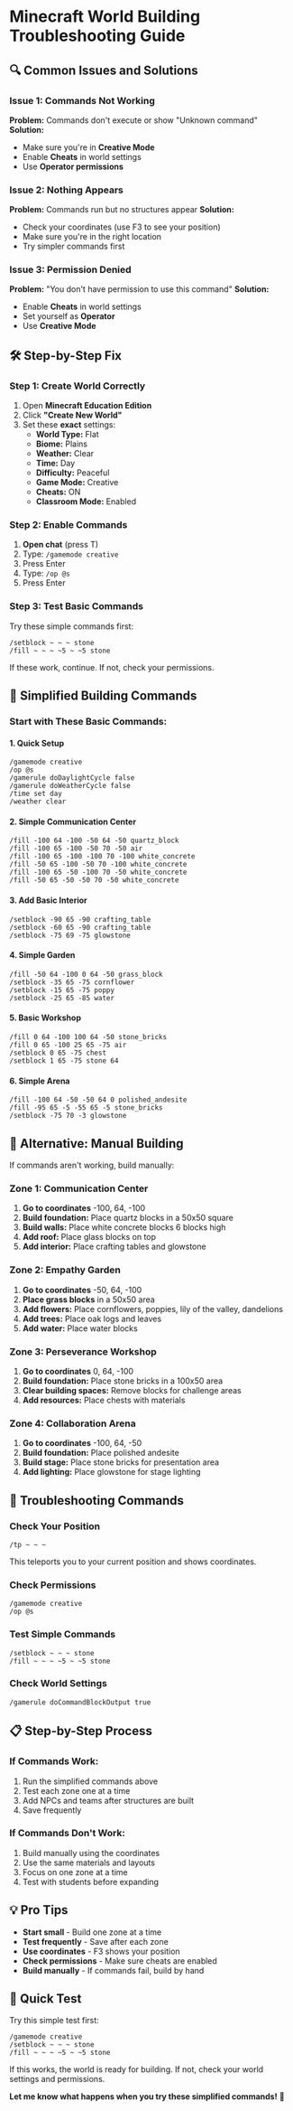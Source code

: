 # Minecraft World Building Troubleshooting Guide

## 🔍 Common Issues and Solutions

### **Issue 1: Commands Not Working**
**Problem:** Commands don't execute or show "Unknown command"
**Solution:** 
- Make sure you're in **Creative Mode**
- Enable **Cheats** in world settings
- Use **Operator permissions**

### **Issue 2: Nothing Appears**
**Problem:** Commands run but no structures appear
**Solution:**
- Check your coordinates (use F3 to see your position)
- Make sure you're in the right location
- Try simpler commands first

### **Issue 3: Permission Denied**
**Problem:** "You don't have permission to use this command"
**Solution:**
- Enable **Cheats** in world settings
- Set yourself as **Operator**
- Use **Creative Mode**

## 🛠️ Step-by-Step Fix

### **Step 1: Create World Correctly**
1. Open **Minecraft Education Edition**
2. Click **"Create New World"**
3. Set these **exact** settings:
   - **World Type:** Flat
   - **Biome:** Plains
   - **Weather:** Clear
   - **Time:** Day
   - **Difficulty:** Peaceful
   - **Game Mode:** Creative
   - **Cheats:** ON
   - **Classroom Mode:** Enabled

### **Step 2: Enable Commands**
1. **Open chat** (press T)
2. Type: `/gamemode creative`
3. Press Enter
4. Type: `/op @s`
5. Press Enter

### **Step 3: Test Basic Commands**
Try these simple commands first:

```
/setblock ~ ~ ~ stone
/fill ~ ~ ~ ~5 ~ ~5 stone
```

If these work, continue. If not, check your permissions.

## 🚀 Simplified Building Commands

### **Start with These Basic Commands:**

#### **1. Quick Setup**
```
/gamemode creative
/op @s
/gamerule doDaylightCycle false
/gamerule doWeatherCycle false
/time set day
/weather clear
```

#### **2. Simple Communication Center**
```
/fill -100 64 -100 -50 64 -50 quartz_block
/fill -100 65 -100 -50 70 -50 air
/fill -100 65 -100 -100 70 -100 white_concrete
/fill -50 65 -100 -50 70 -100 white_concrete
/fill -100 65 -50 -100 70 -50 white_concrete
/fill -50 65 -50 -50 70 -50 white_concrete
```

#### **3. Add Basic Interior**
```
/setblock -90 65 -90 crafting_table
/setblock -60 65 -90 crafting_table
/setblock -75 69 -75 glowstone
```

#### **4. Simple Garden**
```
/fill -50 64 -100 0 64 -50 grass_block
/setblock -35 65 -75 cornflower
/setblock -15 65 -75 poppy
/setblock -25 65 -85 water
```

#### **5. Basic Workshop**
```
/fill 0 64 -100 100 64 -50 stone_bricks
/fill 0 65 -100 25 65 -75 air
/setblock 0 65 -75 chest
/setblock 1 65 -75 stone 64
```

#### **6. Simple Arena**
```
/fill -100 64 -50 -50 64 0 polished_andesite
/fill -95 65 -5 -55 65 -5 stone_bricks
/setblock -75 70 -3 glowstone
```

## 🎯 Alternative: Manual Building

If commands aren't working, build manually:

### **Zone 1: Communication Center**
1. **Go to coordinates** -100, 64, -100
2. **Build foundation:** Place quartz blocks in a 50x50 square
3. **Build walls:** Place white concrete blocks 6 blocks high
4. **Add roof:** Place glass blocks on top
5. **Add interior:** Place crafting tables and glowstone

### **Zone 2: Empathy Garden**
1. **Go to coordinates** -50, 64, -100
2. **Place grass blocks** in a 50x50 area
3. **Add flowers:** Place cornflowers, poppies, lily of the valley, dandelions
4. **Add trees:** Place oak logs and leaves
5. **Add water:** Place water blocks

### **Zone 3: Perseverance Workshop**
1. **Go to coordinates** 0, 64, -100
2. **Build foundation:** Place stone bricks in a 100x50 area
3. **Clear building spaces:** Remove blocks for challenge areas
4. **Add resources:** Place chests with materials

### **Zone 4: Collaboration Arena**
1. **Go to coordinates** -100, 64, -50
2. **Build foundation:** Place polished andesite
3. **Build stage:** Place stone bricks for presentation area
4. **Add lighting:** Place glowstone for stage lighting

## 🔧 Troubleshooting Commands

### **Check Your Position**
```
/tp ~ ~ ~
```
This teleports you to your current position and shows coordinates.

### **Check Permissions**
```
/gamemode creative
/op @s
```

### **Test Simple Commands**
```
/setblock ~ ~ ~ stone
/fill ~ ~ ~ ~5 ~ ~5 stone
```

### **Check World Settings**
```
/gamerule doCommandBlockOutput true
```

## 📋 Step-by-Step Process

### **If Commands Work:**
1. Run the simplified commands above
2. Test each zone one at a time
3. Add NPCs and teams after structures are built
4. Save frequently

### **If Commands Don't Work:**
1. Build manually using the coordinates
2. Use the same materials and layouts
3. Focus on one zone at a time
4. Test with students before expanding

## 💡 Pro Tips

- **Start small** - Build one zone at a time
- **Test frequently** - Save after each zone
- **Use coordinates** - F3 shows your position
- **Check permissions** - Make sure cheats are enabled
- **Build manually** - If commands fail, build by hand

## 🎯 Quick Test

Try this simple test first:

```
/gamemode creative
/setblock ~ ~ ~ stone
/fill ~ ~ ~ ~5 ~ ~5 stone
```

If this works, the world is ready for building. If not, check your world settings and permissions.

**Let me know what happens when you try these simplified commands!** 🚀


